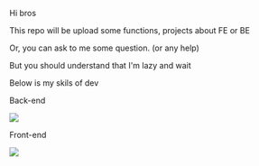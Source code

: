 Hi bros

This repo will be upload some functions, projects about FE or BE

Or, you can ask to me some question. (or any help)

But you should understand that I'm lazy and wait

Below is my skils of dev

Back-end

<img src="https://img.shields.io/badge/Node.js-339933?style=flat-square&logo=Node.js&logoColor=white"/>


Front-end

<img src="https://img.shields.io/badge/React-61DAFB?style=flat-square&logo=React&logoColor=white"/>

